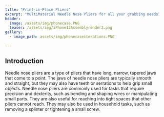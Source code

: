```yaml
---
title: "Print-in-Place Pliers"
excerpt: "MultiMaterial Needle Nose Pliers for all your grabbing needs"
header:
  image: /assets/img/phonecase.PNG
  teaser: /assets/img/iPhone13Assemblyrender2.png
gallery:
  - image_path: assets/img/phonecaseiterations.PNG
   
---
```



## Introduction
Needle nose pliers are a type of pliers that have long, narrow, tapered jaws that come to a point. The jaws of needle nose pliers are typically smooth and straight, but they may also have teeth or serrations to help grip small objects. Needle nose pliers are commonly used for tasks that require precision and dexterity, such as bending and shaping wires or manipulating small parts. They are also useful for reaching into tight spaces that other pliers cannot reach. They may also be used in household tasks, such as removing a splinter or tightening a small screw.
